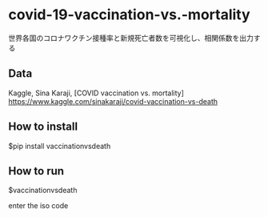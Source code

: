 # covid-19-vaccination-vs.-mortality
世界各国のコロナワクチン接種率と新規死亡者数を可視化し、相関係数を出力する

## Data
Kaggle, Sina Karaji, [COVID vaccination vs. mortality]
https://www.kaggle.com/sinakaraji/covid-vaccination-vs-death

## How to install
$pip install vaccinationvsdeath

## How to run
$vaccinationvsdeath

enter the iso code
